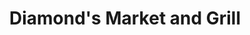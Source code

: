 ---
title: "Diamond's Market and Grill"
url: /greenwood/diamonds-market-and-grill/
shop: supermarket
---